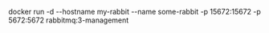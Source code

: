 
docker run -d --hostname my-rabbit --name some-rabbit -p 15672:15672 -p 5672:5672 rabbitmq:3-management
